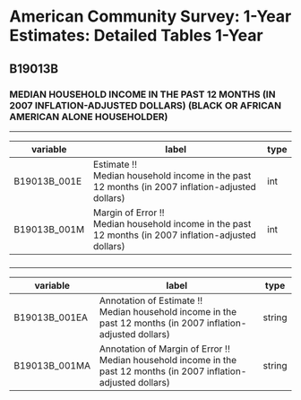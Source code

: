 # American Community Survey: 1-Year Estimates: Detailed Tables 1-Year

## B19013B

### MEDIAN HOUSEHOLD INCOME IN THE PAST 12 MONTHS (IN 2007 INFLATION-ADJUSTED DOLLARS) (BLACK OR AFRICAN AMERICAN ALONE HOUSEHOLDER)

___

| variable | label | type |
| ----- | ----- | ----- |
| B19013B_001E | Estimate !!<br>Median household income in the past 12 months (in 2007 inflation-adjusted dollars) | int |
| B19013B_001M | Margin of Error !!<br>Median household income in the past 12 months (in 2007 inflation-adjusted dollars) | int |
### 

___

| variable | label | type |
| ----- | ----- | ----- |
| B19013B_001EA | Annotation of Estimate !!<br>Median household income in the past 12 months (in 2007 inflation-adjusted dollars) | string |
| B19013B_001MA | Annotation of Margin of Error !!<br>Median household income in the past 12 months (in 2007 inflation-adjusted dollars) | string |

